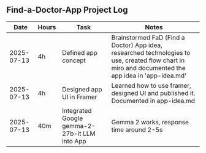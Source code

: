 ## Find-a-Doctor-App Project Log

| Date       | Hours | Task                                          | Notes                                                                                                                                              |
| ---------- | ----- | --------------------------------------------- | -------------------------------------------------------------------------------------------------------------------------------------------------- |
| 2025-07-13 | 4h    | Defined app concept                           | Brainstormed FaD (Find a Doctor) App idea, researched technologies to use, created flow chart in miro and documented the app idea in 'app-idea.md' |
| 2025-07-13 | 4h    | Designed app UI in Framer                     | Learned how to use framer, designed UI and published it. Documented in app-idea.md                                                                 |
| 2025-07-13 | 40m   | Integrated Google gemma-2-27b-it LLM into App | Gemma 2 works, response time around 2-5s                                                                                                           |
